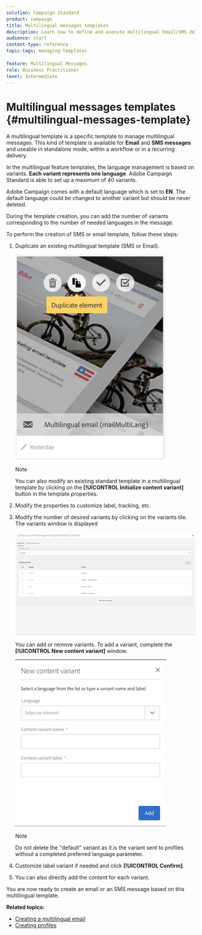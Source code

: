 ```yaml
---
solution: Campaign Standard
product: campaign
title: Multilingual messages templates
description: Learn how to define and execute multilingual Email/SMS deliveries through a single delivery based on your automatically segmented customers' preferred language. Report on the performance of every delivery down to the language and individual levels.
audience: start
content-type: reference
topic-tags: managing-templates

feature: Multilingual Messages
role: Business Practitioner
level: Intermediate
---
```


# Multilingual messages templates {#multilingual-messages-template}

A multilingual template is a specific template to manage multilingual messages. This kind of template is available for **Email** and **SMS messages**  and useable in standalone mode, within a workflow or in a recurring delivery.

In the multilingual feature templates, the language management is based on variants. **Each variant represents one language**. Adobe Campaign Standard is able to set up a maximum of 40 variants.

Adobe Campaign comes with a default language which is set to **EN**. The default language could be changed to another variant but should be never deleted.

During the template creation, you can add the number of variants corresponding to the number of needed languages in the message.

To perform the creation of SMS or email template, follow these steps:

1. Duplicate an existing multilingual template (SMS or Email).

   ![](assets/multi_template_duplicate.png)

   >[!NOTE]
   >
   >You can also modify an existing standard template in a multilingual template by clicking on the **[!UICONTROL Initialize content variant]** button in the template properties.

1. Modify the properties to customize label, tracking, etc.

1. Modify the number of desired variants by clicking on the variants tile. The variants window is displayed

   ![](assets/multi_template_variants.png)

   You can add or remove variants. To add a variant, complete the **[!UICONTROL New content variant]** window.

   ![](assets/multi_template_newvariant.png)

   >[!NOTE]
   >
   >Do not delete the "default" variant as it is the variant sent to profiles without a completed preferred language parameter.

1. Customize label variant if needed and click **[!UICONTROL Confirm]**.

1. You can also directly add the content for each variant.

You are now ready to create an email or an SMS message based on this multilingual template.

**Related topics:**

* [Creating a multilingual email](../../channels/using/creating-a-multilingual-email.md)
* [Creating profiles](../../audiences/using/creating-profiles.md)
